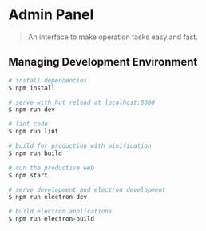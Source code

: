 # Admin Panel

> An interface to make operation tasks easy and fast.


## Managing Development Environment

``` bash
# install dependencies
$ npm install

# serve with hot reload at localhost:8080
$ npm run dev

# lint code
$ npm run lint

# build for production with minification
$ npm run build

# run the productive web
$ npm start

# serve development and electron development
$ npm run electron-dev

# build electron applications
$ npm run electron-build
```
